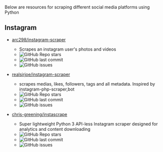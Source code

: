 Below are resources for scraping different social media platforms using Python 

## Instagram 

* [arc298/instagram-scraper](https://github.com/arc298/instagram-scraper)
  * Scrapes an instagram user's photos and videos
  * <img alt="GitHub Repo stars" src="https://img.shields.io/github/stars/arc298/instagram-scraper?style=social">
  * <img alt="GitHub last commit" src="https://img.shields.io/github/last-commit/arc298/instagram-scraper">
  * <img alt="GitHub issues" src="https://img.shields.io/github/issues/arc298/instagram-scraper">

* [realsirjoe/instagram-scraper](https://github.com/realsirjoe/instagram-scraper)
  * scrapes medias, likes, followers, tags and all metadata. Inspired by instagram-php-scraper,bot
  * <img alt="GitHub Repo stars" src="https://img.shields.io/github/stars/realsirjoe/instagram-scraper?style=social">
  * <img alt="GitHub last commit" src="https://img.shields.io/github/last-commit/realsirjoe/instagram-scraper">
  * <img alt="GitHub issues" src="https://img.shields.io/github/issues/realsirjoe/instagram-scraper">
  
* [chris-greening/instascrape](https://github.com/chris-greening/instascrape)
  * Super lightweight Python 3 API-less Instagram scraper designed for analytics and content downloading
  * <img alt="GitHub Repo stars" src="https://img.shields.io/github/stars/chris-greening/instascrape?style=social">
  * <img alt="GitHub last commit" src="https://img.shields.io/github/last-commit/chris-greening/instascrape">
  * <img alt="GitHub issues" src="https://img.shields.io/github/issues/chris-greening/instascrape">
